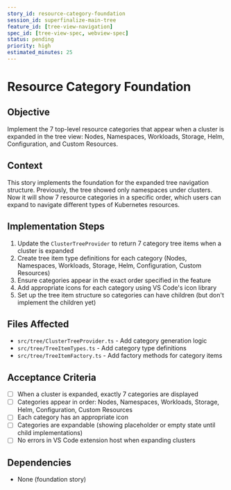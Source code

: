 ```yaml
---
story_id: resource-category-foundation
session_id: superfinalize-main-tree
feature_id: [tree-view-navigation]
spec_id: [tree-view-spec, webview-spec]
status: pending
priority: high
estimated_minutes: 25
---
```


# Resource Category Foundation

## Objective

Implement the 7 top-level resource categories that appear when a cluster is expanded in the tree view: Nodes, Namespaces, Workloads, Storage, Helm, Configuration, and Custom Resources.

## Context

This story implements the foundation for the expanded tree navigation structure. Previously, the tree showed only namespaces under clusters. Now it will show 7 resource categories in a specific order, which users can expand to navigate different types of Kubernetes resources.

## Implementation Steps

1. Update the `ClusterTreeProvider` to return 7 category tree items when a cluster is expanded
2. Create tree item type definitions for each category (Nodes, Namespaces, Workloads, Storage, Helm, Configuration, Custom Resources)
3. Ensure categories appear in the exact order specified in the feature
4. Add appropriate icons for each category using VS Code's icon library
5. Set up the tree item structure so categories can have children (but don't implement the children yet)

## Files Affected

- `src/tree/ClusterTreeProvider.ts` - Add category generation logic
- `src/tree/TreeItemTypes.ts` - Add category type definitions
- `src/tree/TreeItemFactory.ts` - Add factory methods for category items

## Acceptance Criteria

- [ ] When a cluster is expanded, exactly 7 categories are displayed
- [ ] Categories appear in order: Nodes, Namespaces, Workloads, Storage, Helm, Configuration, Custom Resources
- [ ] Each category has an appropriate icon
- [ ] Categories are expandable (showing placeholder or empty state until child implementations)
- [ ] No errors in VS Code extension host when expanding clusters

## Dependencies

- None (foundation story)

